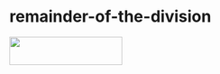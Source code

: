 # remainder-of-the-division
<img src="C++ project/HomeWork 060/Task1.png" width="200" height="50"/>
